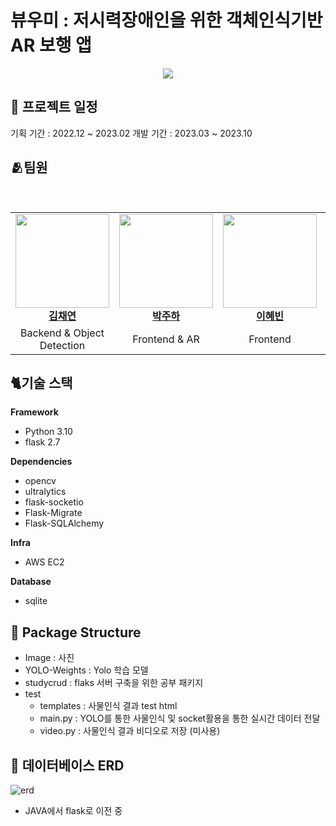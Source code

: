 # 뷰우미 : 저시력장애인을 위한 객체인식기반 AR 보행 앱

<div align="center"><img src="https://github.com/NoNameGP/Python_Repo/assets/106591445/7e7e2bf4-1a9a-436f-8f68-7aa3f6ea0883"/></div>

## 📆 프로젝트 일정
기획 기간 : 2022.12 ~ 2023.02
개발 기간 : 2023.03 ~ 2023.10

## 🫂팀원
<table>
  <tbody>
    <tr>
      <td align="center"><a href="https://github.com/kchaeys2"><img src="https://avatars.githubusercontent.com/u/106591445?v=4" width="150px;" alt=""/><br /><b>김채연</b></a><br /></td>
      <td align="center"><a href="https://github.com/Pjh01"><img src="https://avatars.githubusercontent.com/u/64469496?v=4" width="150px;" alt=""/><br /><b>박주하</b></a><br /></td>
      <td align="center"><a href="https://github.com/Hyyeb"><img src="https://avatars.githubusercontent.com/u/64469496?v=4" width="150px;" alt=""/><br /><b>이혜빈</b>
</a><br /></td>
<br /></td>
      <td align="center"><a href="https://github.com/ohyojin"><img src="https://avatars.githubusercontent.com/u/124988190?v=4" width="150px;" alt=""/><br /><b>오효진</b>
</a><br /></td>
     <tr/>
      <td align="center">Backend & Object Detection</td>
      <td align="center">Frontend & AR </td>
      <td align="center">Frontend</td>
      <td align="center">Design</td>
    </tr>
  </tbody>
</table> 

## 🐈기술 스택
**Framework**
- Python 3.10
- flask 2.7
  
**Dependencies**
- opencv
- ultralytics
- flask-socketio
- Flask-Migrate
- Flask-SQLAlchemy

**Infra**
- AWS EC2

**Database**
- sqlite

## 📁 Package Structure
- Image : 사진
- YOLO-Weights : Yolo 학습 모델
- studycrud : flaks 서버 구축을 위한 공부 패키지
- test
  - templates : 사물인식 결과 test html
  - main.py : YOLO를 통한 사물인식 및 socket활용을 통한 실시간 데이터 전달
  - video.py : 사물인식 결과 비디오로 저장 (미사용)


## 💾 데이터베이스 ERD
![erd](https://github.com/NoNameGP/Python_Repo/assets/106591445/775aa3f6-6b70-4dd9-a150-6effeb13ef09)
* JAVA에서 flask로 이전 중
